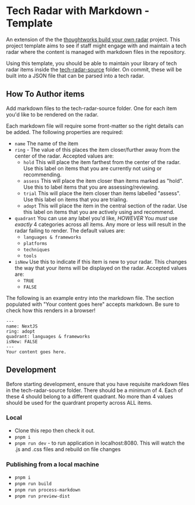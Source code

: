 # Tech Radar with Markdown - Template

An extension of the the [thoughtworks build your own radar](https://github.com/thoughtworks/build-your-own-radar) project. This project template aims to see if staff might engage with and maintain a tech radar where the content is managed with markdown files in the repository.

Using this template, you should be able to maintain your library of tech radar items inside the [tech-radar-source](https://github.com/ShaunBulbrook/tech-radar/tree/main/tech-radar-source) folder. On commit, these will be built into a JSON file that can be parsed into a tech radar.

## How To Author items

Add markdown files to the tech-radar-source folder. One for each item you'd like to be rendered on the radar.

Each markdown file will require some front-matter so the right details can be added. The following properties are required:

- `name` The name of the item
- `ring` - The value of this places the item closer/further away from the center of the radar. Accepted values are:
  - `hold` This will place the item farthest from the center of the radar. Use this label on items that you are currently not using or recommending.
  - `assess` This will place the item closer than items marked as "hold". Use this to label items that you are assessing/reviewing.
  - `trial` This will place the item closer than items labelled "assess". Use this label on items that you are trialing.
  - `adopt` This will place the item in the central section of the radar. Use this label on items that you are actively using and recommend.
- `quadrant` You can use any label you'd like, _HOWEVER_ You _must_ use _exactly_ 4 categories across all items. Any more or less will result in the radar failing to render. The default values are:
  - `languages & frameworks`
  - `platforms`
  - `techniques`
  - `tools`
- `isNew` Use this to indicate if this item is new to your radar. This changes the way that your items will be displayed on the radar. Accepted values are:
  - `TRUE`
  - `FALSE`

The following is an example entry into the markdown file. The section populated with "Your content goes here" accepts markdown. Be sure to check how this renders in a browser!

```
---
name: NextJS
ring: adopt
quadrant: languages & frameworks
isNew: FALSE
---
Your content goes here.
```

## Development

Before starting development, ensure that you have requisite markdown files in the tech-radar-source folder.
There should be a minimum of 4. Each of these 4 should belong to a different quadrant. No more than 4 values should be used for the quardrant property across ALL items.

### Local

- Clone this repo then check it out.
- `pnpm i`
- `pnpm run dev` - to run application in localhost:8080. This will watch the .js and .css files and rebuild on file changes

### Publishing from a local machine

- `pnpm i`
- `pnpm run build`
- `pnpm run process-markdown`
- `pnpm run preview-dist`
